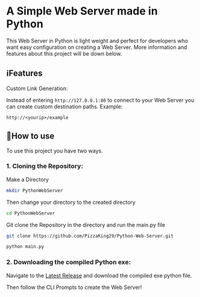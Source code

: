 # A Simple Web Server made in Python
This Web Server in Python is light weight and perfect for developers who want easy configuration on creating a Web Server. More information and features about this project will be down below.

## ℹ️Features
Custom Link Generation:

Instead of entering ```http://127.0.0.1:80``` to connect to your Web Server you can create custom destination paths. Example:
```
http://<yourip>/example
```


## 📗How to use

To use this project you have two ways. 

### 1. Cloning the Repository:

Make a Directory
```bash
mkdir PythonWebServer
```
Then change your directory to the created directory
```bash
cd PythonWebServer
```
Git clone the Repository in the directory and run the main.py file
```bash
git clone https://github.com/PizzaKing29/Python-Web-Server.git

python main.py
```

### 2. Downloading the compiled Python exe:

Navigate to the [Latest Release](https://github.com/PizzaKing29/Python-Web-Server/releases) and download the compiled exe python file.

Then follow the CLI Prompts to create the Web Server!